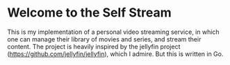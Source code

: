 # Welcome to the Self Stream
This is my implementation of a personal video streaming service, in which one can manage their library of movies and series, and stream their content.
The project is heavily inspired by the jellyfin project (https://github.com/jellyfin/jellyfin), which I admire. But this is written in Go.
